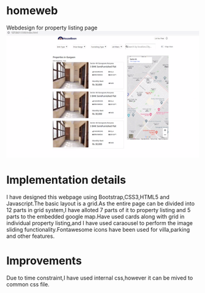 # homeweb
Webdesign for property listing page 
![alt text](https://github.com/frontend2710/homeweb/blob/main/images/vieww.jpg)
# Implementation details
I have designed this webpage using Bootstrap,CSS3,HTML5 and Javascript.The basic layout is a grid.As the entire page can be divided into 12 parts in grid system,I have alloted 7 parts of it to property listing and 5 parts to the embedded google map.Have used cards along with grid in individual property listing,and I have used caraousel to perform the image sliding functionality.Fontawesome icons have been used for villa,parking and other features.
# Improvements
Due to time constraint,I have used internal css,however it can be mived to common css file.
